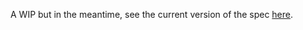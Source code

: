 A WIP but in the meantime, see the current version of the spec
[here](https://github.com/cloudevents/spec/blob/main/registry/spec.md).
